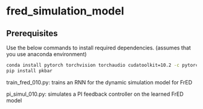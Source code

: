 # fred_simulation_model

## Prerequisites

Use the below commands to install required dependencies. (assumes that you use anaconda environment)

```bash
conda install pytorch torchvision torchaudio cudatoolkit=10.2 -c pytorch
pip install pkbar
```

train_fred_010.py: trains an RNN for the dynamic simulation model for FrED

pi_simul_010.py: simulates a PI feedback controller on the learned FrED model
